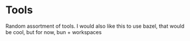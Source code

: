 Tools
=====

Random assortment of tools. I would also like this to use bazel, that would be cool, but for now, bun + workspaces
